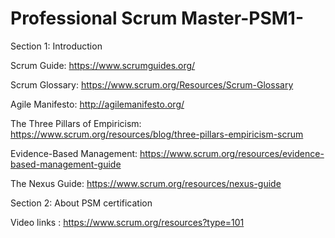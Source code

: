 # Professional Scrum Master-PSM1-

Section 1: Introduction 

Scrum Guide: https://www.scrumguides.org/

Scrum Glossary: https://www.scrum.org/Resources/Scrum-Glossary

Agile Manifesto: http://agilemanifesto.org/

The Three Pillars of Empiricism:  https://www.scrum.org/resources/blog/three-pillars-empiricism-scrum

Evidence-Based Management:  https://www.scrum.org/resources/evidence-based-management-guide

The Nexus Guide: https://www.scrum.org/resources/nexus-guide


Section 2: About PSM certification 

Video links : https://www.scrum.org/resources?type=101
